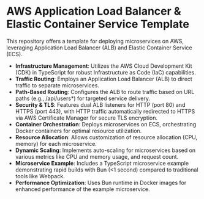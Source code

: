 # AWS Application Load Balancer & Elastic Container Service Template

This repository offers a template for deploying microservices on AWS, leveraging Application Load Balancer (ALB) and Elastic Container Service (ECS).

- **Infrastructure Management**: Utilizes the AWS Cloud Development Kit (CDK) in TypeScript for robust Infrastructure as Code (IaC) capabilities.
- **Traffic Routing**: Employs an Application Load Balancer (ALB) to direct traffic to separate microservices.
- **Path-Based Routing**: Configures the ALB to route traffic based on URL paths (e.g., /api/users\*) for targeted service delivery.
- **Security & TLS**: Features dual ALB listeners for HTTP (port 80) and HTTPS (port 443), with HTTP traffic automatically redirected to HTTPS via AWS Certificate Manager for secure TLS encryption.
- **Container Orchestration**: Deploys microservices on ECS, orchestrating Docker containers for optimal resource utilization.
- **Resource Allocation**: Allows customization of resource allocation (CPU, memory) for each microservice.
- **Dynamic Scaling**: Implements auto-scaling for microservices based on various metrics like CPU and memory usage, and request count.
- **Microservice Example**: Includes a TypeScript microservice example demonstrating rapid builds with Bun (<1 second) compared to traditional tools like Webpack.
- **Performance Optimization**: Uses Bun runtime in Docker images for enhanced performance of the example microservice.
